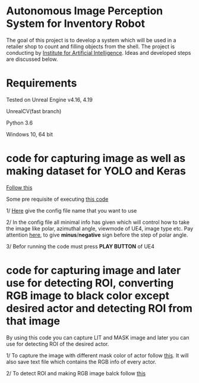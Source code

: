 # Autonomous Image Perception System for Inventory Robot
The goal of this project is to develop a system which will be used in a retailer shop to count and filling objects from the shell. The project is conducting by [Institute for Artificial Intelligence](https://ai.uni-bremen.de/). Ideas and developed steps are discussed below.

# Requirements

Tested on Unreal Engine v4.16, 4.19

UnrealCV(fast branch)

Python 3.6

Windows 10, 64 bit


# code for capturing image as well as making dataset for YOLO and Keras

[Follow this](https://github.com/atifkarim/unreal_cv_image_manipulation/tree/master/capture_image_config_json)

Some pre requisite of executing 
[this code](https://github.com/atifkarim/unreal_cv_image_manipulation/blob/master/capture_image_config_json/capture_image_UE4.py)

1/ [Here](https://github.com/atifkarim/unreal_cv_image_manipulation/blob/d9c6e9af88067b8135d5ca100b13d9238dc6abba/capture_image_config_json/capture_image_UE4.py#L105) give the config file name that you want to use

2/ In the config file all minimal info has given which will control how to take the image like polar, azimuthal angle, viewmode of UE4, image type etc. Pay attention [here](https://github.com/atifkarim/unreal_cv_image_manipulation/blob/d9c6e9af88067b8135d5ca100b13d9238dc6abba/capture_image_config_json/config_file_capture_image.json#L5), to give **minus**/**negative** sign before the step of polar angle.

3/ Befor running the code must press **PLAY BUTTON** of UE4

# code for capturing image and later use for detecting ROI, converting RGB image to black color except desired actor and detecting ROI from that image

By using this code you can capture LIT and MASK image and later you can use for detecting ROI of the desired actor.

1/ To capture the image with different mask color of actor follow [this](https://github.com/atifkarim/unreal_cv_image_manipulation/blob/master/detect_ROI_for_multi_actor/detect_roi_while_every_actor_has_different_color_in_mask.ipynb). It will also save text file which contains the RGB info of every actor.

2/ To detect ROI and making RGB image balck follow [this](https://github.com/atifkarim/unreal_cv_image_manipulation/blob/master/detect_ROI_for_multi_actor/detect_ROI_of_different_coloured_object.py)
